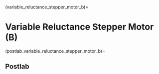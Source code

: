 ```{include} ./macros.md
```
(variable_reluctance_stepper_motor_b)=
# Variable Reluctance Stepper Motor (B)

(postlab_variable_reluctance_stepper_motor_b)=
## Postlab